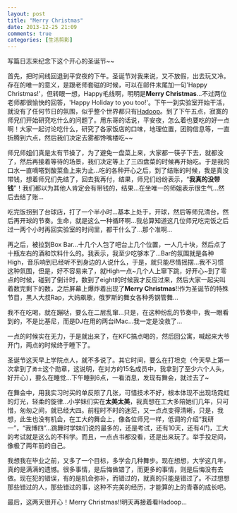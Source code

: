 ```yaml
---
layout: post
title: "Merry Christmas"
date: 2013-12-25 21:09
comments: true
categories: [生活剪影]
---
```

写篇日志来纪念下这个开心的圣诞节~~

<!--more-->

首先，把时间线回退到平安夜的下午。圣诞节对我来说，又不放假，出去玩又冷。存在的唯一的意义，是跟老师套磁的时候，可以在邮件末尾加一句'Happy Christmas!'，但转眼一想，Happy毛线啊，明明是**Merry Christmas**...不过两位老师都很愉快的回答，'Happy Holiday to you too!'。下午一到实验室开始干活，就没有了任何节日的氛围，似乎整个世界都只有[Hadoop](http://ruiguo.me/blog/2013/12/23/wo-de-hadooplu-xian-tu/)。到了下午五点，寂寞的师兄们开始研究吃什么的问题了。用东哥的话说，平安夜，怎么着也要吃的好一点啊！大家一起讨论吃什么，研究了各家饭店的口味，地理位置，团购信息等，一直折腾到六点，然后我们决定去雾都馋嘴楼吃~~

师兄师姐们真是太有节操了，为了避免一盘菜上来，大家都一筷子下去，就都没了，然后再接着等待的场景，我们决定等上了三四盘菜的时候再开始吃。于是我的口水一直嘀嗒到酸菜鱼上来为止...吃的各种开心之后，到了结账的时候，我是真没带钱，想着师兄们先结了，回去我再付，结果，师兄们纷纷表示，“**我真的没带钱**”！我们都以为其他人肯定会有带钱的，结果...在坐唯一的师姐表示很生气...然后去结了账...

吃完饭拐到了台球店，打了一个半小时...基本上处于，开球，然后等师兄清台，然后再开球的节奏。生命，就是这么一种循环啊...我总算知道这几位师兄吃完饭之后过一两个小时再回实验室的时间里，都干什么了...那个准啊...

再之后，被拉到Box Bar...十几个人包了吧台上几个位置，一人几十块，然后点了十瓶左右的酒和饮料什么的。我表示，我至少吃够本了...Bar的氛围就是各种High，音乐响到已经听不到身边的人说什么，于是，就只能尽情摇摆...我不习惯这种氛围，但是，好不容易来了，就High一点~几个人上窜下跳，好开心~到了零点的时候，碰到了倒计时，数到了eight的时候我才反应过来，然后大家一起尖叫着数完剩下的数，之后屏幕上爆炸着出现了**Merry Christmas**!!作为圣诞节的特殊节目，黑人大叔Rap，大妈飙歌，俄罗斯的舞女各种秀钢管舞...

我不在吃喝，就在蹦哒，要么在二层乱窜...只是，在这种纷乱的节奏中，我一眼看到的，不是比基尼，而是DJ在用的两台iMac...我一定是没救了...

一点的时候实在无力，于是就出来了，在KFC搞点喝的，然后回公寓，喊起来大爷开门，两点的时候终于睡下了。

圣诞节这天早上学院点人，就不多说了。其它时间，要么在打坦克（今天早上第一次拿到了`勇士`这个勋章，这说明，在对方的15名成员中，我拿到了至少六个人头，好开心），要么在睡觉...下午睡到6点，一看消息，发现有舞会，就过去了~

在舞会中，用我实习时买的单反照了几张，可惜技术不好，根本体现不出现场霓虹的灯光，轻柔的旋律...小学妹们实在**太美太美**，我真想在工大多陪她们几年，只可惜，匆匆之间，就已经大四。前程时不时的迷茫，又一点点变得清晰，只是，我想，此生也没有机会，在工大的舞会上，像各位师兄一样，低调的介绍“我研一”，“我博四”...跳舞时学妹们说的最多的，还是考试，还有10天，还有4门，工大的考试就是这么的不科学。而且，一点点书都没看，还是出来玩了。举手投足间，像极了两年前的自己。

我想我在毕业之前，又多了一个目标，多学会几种舞步。现在想想，大学这几年，真的是满满的遗憾。很多事情，是后悔做错了，而更多的事情，则是后悔没有去做。现在犯的错误，有的是机会弥补，而错过的，就真的只能是错过了。不过想想那些错过的人，那些错过的事，这种不完美的经历，才能算的上的青春的成长吧。

最后，这两天很开心！Merry Christmas!!明天再接着看Hadoop...

